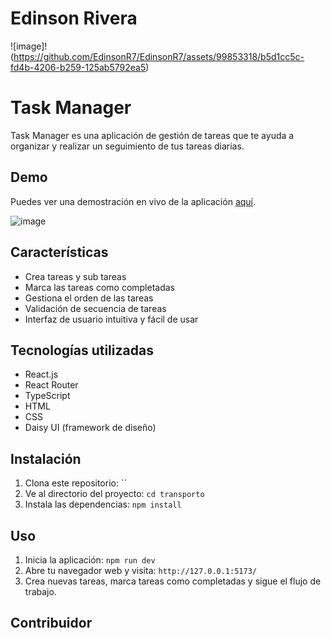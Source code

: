 # Edinson Rivera

![image]!(https://github.com/EdinsonR7/EdinsonR7/assets/99853318/b5d1cc5c-fd4b-4206-b259-125ab5792ea5)


# Task Manager

Task Manager es una aplicación de gestión de tareas que te ayuda a organizar y realizar un seguimiento de tus tareas diarias.

## Demo

Puedes ver una demostración en vivo de la aplicación [aquí]().


![image]()

## Características

- Crea tareas y sub tareas
- Marca las tareas como completadas
- Gestiona el orden de las tareas
- Validación de secuencia de tareas
- Interfaz de usuario intuitiva y fácil de usar

## Tecnologías utilizadas

- React.js
- React Router
- TypeScript
- HTML
- CSS
- Daisy UI (framework de diseño)

## Instalación

1. Clona este repositorio: ``
2. Ve al directorio del proyecto: `cd transporto`
3. Instala las dependencias: `npm install`

## Uso

1. Inicia la aplicación: `npm run dev`
2. Abre tu navegador web y visita: `http://127.0.0.1:5173/`
3. Crea nuevas tareas, marca tareas como completadas y sigue el flujo de trabajo.


## Contribuidor



